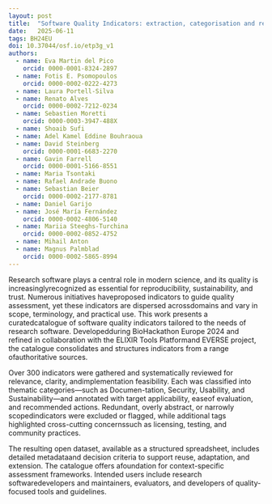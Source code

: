 ```yaml
---
layout: post
title:  "Software Quality Indicators: extraction, categorisation and recommendations from canonical sources"
date:   2025-06-11
tags: BH24EU
doi: 10.37044/osf.io/etp3g_v1
authors:
  - name: Eva Martin del Pico
    orcid: 0000-0001-8324-2897
  - name: Fotis E. Psomopoulos
    orcid: 0000-0002-0222-4273
  - name: Laura Portell-Silva
  - name: Renato Alves
    orcid: 0000-0002-7212-0234
  - name: Sebastien Moretti
    orcid: 0000-0003-3947-488X
  - name: Shoaib Sufi
  - name: Adel Kamel Eddine Bouhraoua
  - name: David Steinberg
    orcid: 0000-0001-6683-2270
  - name: Gavin Farrell
    orcid: 0000-0001-5166-8551
  - name: Maria Tsontaki
  - name: Rafael Andrade Buono
  - name: Sebastian Beier
    orcid: 0000-0002-2177-8781
  - name: Daniel Garijo
  - name: José María Fernández
    orcid: 0000-0002-4806-5140
  - name: Mariia Steeghs-Turchina
    orcid: 0000-0002-0852-4752
  - name: Mihail Anton
  - name: Magnus Palmblad
    orcid: 0000-0002-5865-8994
---
```


Research software plays a central role in modern science, and its quality is increasinglyrecognized as essential for reproducibility, sustainability, and trust. Numerous initiatives haveproposed indicators to guide quality assessment, yet these indicators are dispersed acrossdomains and vary in scope, terminology, and practical use. This work presents a curatedcatalogue of software quality indicators tailored to the needs of research software. Developedduring BioHackathon Europe 2024 and refined in collaboration with the ELIXIR Tools Platformand EVERSE project, the catalogue consolidates and structures indicators from a range ofauthoritative sources.

Over 300 indicators were gathered and systematically reviewed for relevance, clarity, andimplementation feasibility. Each was classified into thematic categories—such as Documen-tation, Security, Usability, and Sustainability—and annotated with target applicability, easeof evaluation, and recommended actions. Redundant, overly abstract, or narrowly scopedindicators were excluded or flagged, while additional tags highlighted cross-cutting concernssuch as licensing, testing, and community practices.

The resulting open dataset, available as a structured spreadsheet, includes detailed metadataand decision criteria to support reuse, adaptation, and extension. The catalogue offers afoundation for context-specific assessment frameworks. Intended users include research softwaredevelopers and maintainers, evaluators, and developers of quality-focused tools and guidelines.
